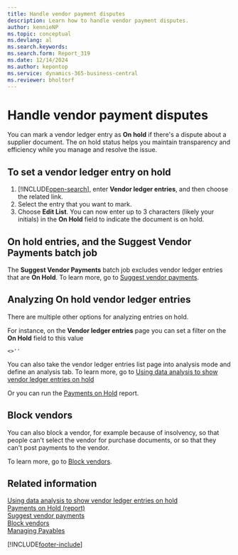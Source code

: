 ```yaml
---
title: Handle vendor payment disputes
description: Learn how to handle vendor payment disputes.
author: kennieNP
ms.topic: conceptual
ms.devlang: al
ms.search.keywords:
ms.search.form: Report_319
ms.date: 12/14/2024
ms.author: kepontop
ms.service: dynamics-365-business-central
ms.reviewer: bholtorf
---
```


# Handle vendor payment disputes

You can mark a vendor ledger entry as **On hold** if there's a dispute about a supplier document. The on hold status helps you maintain transparency and efficiency while you manage and resolve the issue.

## To set a vendor ledger entry on hold

1. [!INCLUDE[open-search](includes/open-search.md)], enter **Vendor ledger entries**, and then choose the related link.
2. Select the entry that you want to mark.
3. Choose **Edit List**. You can now enter up to 3 characters (likely your initials) in the **On Hold** field to indicate the document is on hold. 

## On hold entries, and the Suggest Vendor Payments batch job

The **Suggest Vendor Payments** batch job excludes vendor ledger entries that are **On Hold**. To learn more, go to [Suggest vendor payments](payables-how-suggest-vendor-payments.md).


## Analyzing On hold vendor ledger entries 

There are multiple other options for analyzing entries on hold. 

For instance, on the **Vendor ledger entries** page you can set a filter on the **On Hold** field to this value
``` Filter
<>''
```


You can also take the vendor ledger entries list page into analysis mode and define an analysis tab. To learn more, go to
[Using data analysis to show vendor ledger entries on hold](ad-hoc-analysis-purchasing.md#example-finance-accounts-payable---vendor-ledger-entries-on-hold)


Or you can run the [Payments on Hold](reports/report-319.md) report.

## Block vendors

You can also block a vendor, for example because of insolvency, so that people can't select the vendor for purchase documents, or so that they can't post payments to the vendor.

To learn more, go to [Block vendors](payables-how-block-vendors.md).

## Related information

[Using data analysis to show vendor ledger entries on hold](ad-hoc-analysis-purchasing.md#example-finance-accounts-payable---vendor-ledger-entries-on-hold)  
[Payments on Hold (report)](reports/report-319.md)  
[Suggest vendor payments](payables-how-suggest-vendor-payments.md)  
[Block vendors](payables-how-block-vendors.md)  
[Managing Payables](payables-manage-payables.md)  

[!INCLUDE[footer-include](includes/footer-banner.md)]